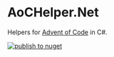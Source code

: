 ﻿# AoCHelper.Net

Helpers for [Advent of Code](https://adventofcode.com) in C#.

[![publish to nuget](https://github.com/danielwagn3r/AoCHelper/actions/workflows/publish.yml/badge.svg)](https://github.com/danielwagn3r/AoCHelper/actions/workflows/publish.yml)
